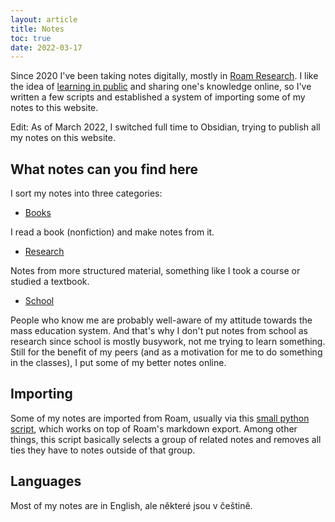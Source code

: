 ```yaml
---
layout: article
title: Notes
toc: true
date: 2022-03-17
---
```


Since 2020 I've been taking notes digitally, mostly in [Roam Research](https://roamresearch.com/). I like the idea of [learning in public](https://t.co/eYwVXaTy8W) and sharing one's knowledge online, so I've written a few scripts and established a system of importing some of my notes to this website.

Edit: As of March 2022, I switched full time to Obsidian, trying to publish all my notes on this website.

## What notes can you find here

I sort my notes into three categories:

- [Books](/notes/books)

I read a book (nonfiction) and make notes from it.

- [Research](/notes/research)

Notes from more structured material, something like I took a course or studied a textbook.

- [School](/notes/school/)

People who know me are probably well-aware of my attitude towards the mass education system. And that's why I don't put notes from school as research since school is mostly busywork, not me trying to learn something. Still for the benefit of my peers (and as a motivation for me to do something in the classes), I put some of my better notes online.

## Importing

Some of my notes are imported from Roam, usually via this [small python script](https://github.com/vcerny01/rmdc), which works on top of Roam's markdown export. Among other things, this script basically selects a group of related notes and removes all ties they have to notes outside of that group. 

## Languages

Most of my notes are in English, ale některé jsou v češtině.